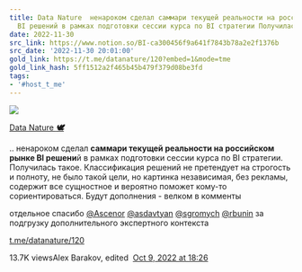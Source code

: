 ```yaml
---
title: Data Nature  ненароком сделал саммари текущей реальности на российском рынке
  BI решений в рамках подготовки сессии курса по BI стратегии Получилась та
date: 2022-11-30
src_link: https://www.notion.so/BI-ca300456f9a641f7843b78a2e2f1376b
src_date: '2022-11-30 20:01:00'
gold_link: https://t.me/datanature/120?embed=1&mode=tme
gold_link_hash: 5ff1512a2f465b45b479f379d08be3fd
tags:
- '#host_t_me'
---
```




[*![](https://cdn4.cdn-telegram.org/file/EeGLGeV3H-ikI4QMkDkdph3QY9MhIhLtRZFlLYkk0ttl-y13s2ymWmCePYSF-a8WOFpjjxCvQJuHg4MILBM_u4Gog4vOceKFnjYAGRSl02PrlRYlvLv0PhvdJbS48xQLbahBSIfbHz05NAK5Gld37Q-9DShRCKV9BY_rflkQKFqFrKYWhTKC6gO7VIEoTPyXcJYkuuKxxraco4PXw8I59JT_Jwd4EjIyfuc2tYXbdz5jvNMdriZyA_yj992zREfzjkg3UX7rx3UOH6IJ6AwN-qsjuBQJUD6zZ58zh-1cD4WeOQmqrFeJycC0HJJ1IX8oY6vZj7xnJXoFv43_tPB4Vg.jpg)*](https://t.me/datanature)



[Data Nature ***🕊***](https://t.me/datanature)

.. ненароком сделал **саммари текущей реальности на российском рынке BI решени**й в рамках подготовки сессии курса по BI стратегии. Получилась такое. Классификация решений не претендует на строгость и полноту, не было такой цели, но картинка независимая, без рекламы, содержит все сущностное и вероятно поможет кому-то сориентироваться. Будут дополнения - велком в комменты  
  
отдельное спасибо [@Ascenor](https://t.me/Ascenor) [@asdavtyan](https://t.me/asdavtyan) [@sgromych](https://t.me/sgromych) [@rbunin](https://t.me/rbunin) за подгрузку дополнительного экспертного контекста

[t.me/datanature/120](https://t.me/datanature/120)

13.7K viewsAlex Barakov, edited  [Oct 9, 2022 at 18:26](https://t.me/datanature/120)